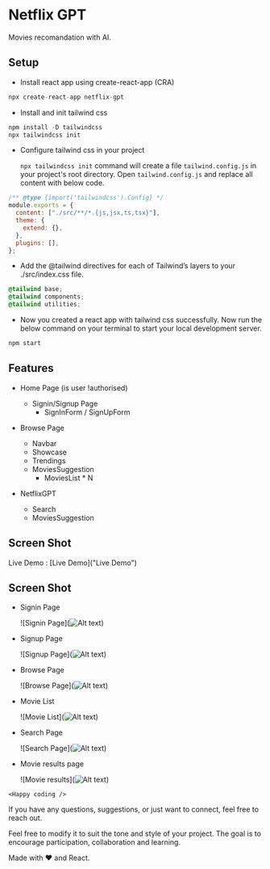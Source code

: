 # Netflix GPT

Movies recomandation with AI.

## Setup

- Install react app using create-react-app (CRA)

```js
npx create-react-app netflix-gpt
```

- Install and init tailwind css

```js
npm install -D tailwindcss
npx tailwindcss init
```

- Configure tailwind css in your project

  `npx tailwindcss init` command will create a file `tailwind.config.js` in your project's root directory.
  Open `tailwind.config.js` and replace all content with below code.

```js
/** @type {import('tailwindcss').Config} */
module.exports = {
  content: ["./src/**/*.{js,jsx,ts,tsx}"],
  theme: {
    extend: {},
  },
  plugins: [],
};
```

- Add the @tailwind directives for each of Tailwind’s layers to your ./src/index.css file.

```css
@tailwind base;
@tailwind components;
@tailwind utilities;
```

- Now you created a react app with tailwind css successfully. Now run the below command on your terminal to start your local development server.

```js
npm start
```

## Features

- Home Page (is user !authorised)

  - Signin/Signup Page
    - SignInForm / SignUpForm

- Browse Page

  - Navbar
  - Showcase
  - Trendings
  - MoviesSuggestion
    - MoviesList \* N

- NetflixGPT
  - Search
  - MoviesSuggestion

## Screen Shot

Live Demo : [Live Demo]("Live Demo")

## Screen Shot

- Signin Page

  ![Signin Page](![Alt text](<Screenshot 2023-12-02 at 11.50.07 AM.png>))

- Signup Page

  ![Signup Page](![Alt text](<Screenshot 2023-12-02 at 11.50.59 AM.png>))

- Browse Page

  ![Browse Page](![Alt text](<Screenshot 2023-12-02 at 11.52.03 AM.png>))

- Movie List

  ![Movie List](![Alt text](<Screenshot 2023-12-02 at 11.52.51 AM.png>))

- Search Page

  ![Search Page](![Alt text](<Screenshot 2023-12-02 at 11.53.35 AM.png>))

- Movie results page

  ![Movie results](![Alt text](<Screenshot 2023-12-02 at 11.54.11 AM.png>))

`<Happy coding />`

If you have any questions, suggestions, or just want to connect, feel free to reach out.

Feel free to modify it to suit the tone and style of your project. The goal is to encourage participation, collaboration and learning.

Made with ❤️ and React.
